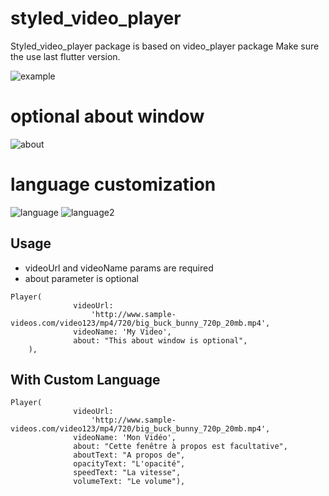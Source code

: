 # styled_video_player

Styled_video_player package is based on video_player package
Make sure the use last flutter version.

![example](https://i.imgur.com/5BxFE6g.gif)

# optional about window

![about](https://i.imgur.com/9sej3mw.gif)

# language customization

![language](https://i.imgur.com/GLA7qx3.gif)
![language2](https://i.imgur.com/qnUhE1w.gif)

## Usage

- videoUrl and videoName params are required
- about parameter is optional

```
Player(
              videoUrl:
                  'http://www.sample-videos.com/video123/mp4/720/big_buck_bunny_720p_20mb.mp4',
              videoName: 'My Video',
              about: "This about window is optional",
    ),
```

## With Custom Language

```
Player(
              videoUrl:
                  'http://www.sample-videos.com/video123/mp4/720/big_buck_bunny_720p_20mb.mp4',
              videoName: 'Mon Vidéo',
              about: "Cette fenêtre à propos est facultative",
              aboutText: "A propos de",
              opacityText: "L'opacité",
              speedText: "La vitesse",
              volumeText: "Le volume"),
```
